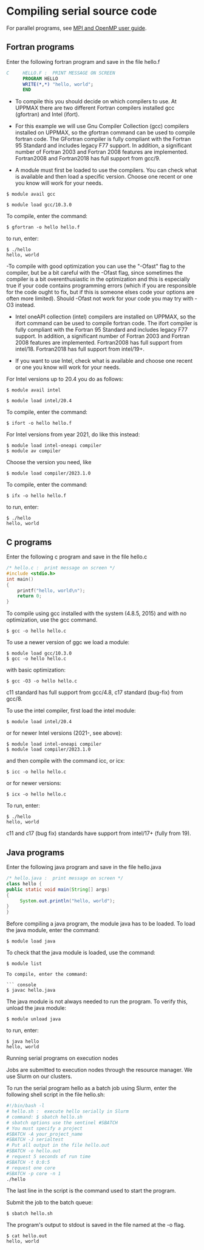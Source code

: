 # Compiling serial source code

For parallel programs, see [MPI and OpenMP user guide](compiling_parallel.md).

## Fortran programs

Enter the following fortran program and save in the file hello.f

``` fortran
C     HELLO.F :  PRINT MESSAGE ON SCREEN
      PROGRAM HELLO
      WRITE(*,*) "hello, world";
      END 
```
- To compile this you should decide on which compilers to use. At UPPMAX there are two different Fortran compilers installed gcc (gfortran) and Intel (ifort).

- For this example we will use Gnu Compiler Collection (gcc) compilers installed on UPPMAX, so the gfortran command can be used to compile fortran code. The GFortran compiler is fully compliant with the Fortran 95 Standard and includes legacy F77 support. In addition, a significant number of Fortran 2003 and Fortran 2008 features are implemented. Fortran2008 and Fortran2018 has full support from gcc/9.

- A module must first be loaded to use the compilers. You can check what is available and then load a specific version. Choose one recent or one you know will work for your needs.

``` console
$ module avail gcc

$ module load gcc/10.3.0
```

To compile, enter the command:

``` console
$ gfortran -o hello hello.f
```
to run, enter:

``` console
$ ./hello
hello, world
```

-To compile with good optimization you can use the "-Ofast" flag to the compiler, but be a bit careful with the -Ofast flag, since sometimes the compiler is a bit overenthusiastic in the optimization and this is especially true if your code contains programming errors (which if you are responsible for the code ought to fix, but if this is someone elses code your options are often more limited). Should -Ofast not work for your code you may try with -O3 instead.

- Intel oneAPI collection (intel) compilers are installed on UPPMAX, so the ifort command can be used to compile fortran code. The ifort compiler is fully compliant with the Fortran 95 Standard and includes legacy F77 support. In addition, a significant number of Fortran 2003 and Fortran 2008 features are implemented. Fortran2008 has full support from intel/18. Fortran2018 has full support from intel/19+.

- If you want to use Intel, check what is available and choose one recent or one you know will work for your needs.

For Intel versions up to 20.4 you do as follows:

``` console
$ module avail intel

$ module load intel/20.4
```
To compile, enter the command:

``` console
$ ifort -o hello hello.f
```
For Intel versions from year 2021, do like this instead:

``` console
$ module load intel-oneapi compiler
$ module av compiler 
```
Choose the version you need, like 

``` console
$ module load compiler/2023.1.0 
```
To compile, enter the command:

``` console
$ ifx -o hello hello.f
```
to run, enter:

``` console
$ ./hello
hello, world
```

## C programs

Enter the following c program and save in the file hello.c

``` c
/* hello.c :  print message on screen */
#include <stdio.h>
int main()
{
    printf("hello, world\n");
    return 0;
} 
```

To compile using gcc installed with the system (4.8.5, 2015) and with no optimization, use the gcc command.

``` console
$ gcc -o hello hello.c
```

To use a newer version of ggc we load a module:

``` console
$ module load gcc/10.3.0
$ gcc -o hello hello.c
```
with basic optimization:

``` console
$ gcc -O3 -o hello hello.c
```

c11 standard has full support from gcc/4.8, c17 standard (bug-fix) from gcc/8.

To use the intel compiler, first load the intel module:

``` console
$ module load intel/20.4
```
or for newer Intel versions (2021-, see above):

``` console
$ module load intel-oneapi compiler
$ module load compiler/2023.1.0 
```

and then compile with the command icc, or icx:

``` console
$ icc -o hello hello.c
```

or for newer versions:

``` console
$ icx -o hello hello.c
```
To run, enter:

``` console
$ ./hello
hello, world
```
c11 and c17 (bug fix) standards have support from intel/17+ (fully from 19).

## Java programs

Enter the following java program and save in the file hello.java

``` java
/* hello.java :  print message on screen */
class hello {
public static void main(String[] args)
{
     System.out.println("hello, world");
}
}
```
Before compiling a java program, the module java has to be loaded.
To load the java module, enter the command:

``` console
$ module load java
```

To check that the java module is loaded, use the command:

``` console
$ module list

To compile, enter the command:

``` console
$ javac hello.java
```

The java module is not always needed to run the program.
To verify this, unload the java module:

``` console
$ module unload java
```

to run, enter:

``` console
$ java hello
hello, world
```

Running serial programs on execution nodes

Jobs are submitted to execution nodes through the resource manager.
We use Slurm on our clusters. 

To run the serial program hello as a batch job using Slurm, enter the following shell script in the file hello.sh:

```bash
#!/bin/bash -l
# hello.sh :  execute hello serially in Slurm
# command: $ sbatch hello.sh
# sbatch options use the sentinel #SBATCH
# You must specify a project
#SBATCH -A your_project_name
#SBATCH -J serialtest
# Put all output in the file hello.out
#SBATCH -o hello.out
# request 5 seconds of run time
#SBATCH -t 0:0:5
# request one core
#SBATCH -p core -n 1
./hello
```

The last line in the script is the command used to start the program.

Submit the job to the batch queue:

``` console
$ sbatch hello.sh
```
The program's output to stdout is saved in the file named at the -o flag.

``` console
$ cat hello.out
hello, world
```
